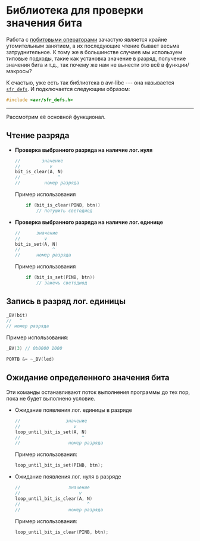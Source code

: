 # Библиотека для проверки значения бита

Работа с [побитовыми операторами](./bitops.md) зачастую является крайне утомительным занятием, а их последующие чтение бывает весьма затруднительное. К тому же в большинстве случаев мы используем типовые подходы, такие как установка значение в разряд, получение значения бита и т.д., так почему же нам  не вынести это всё в функции/макросы? 

К счастью, уже есть так библиотека в avr-libc  --- она называется [`sfr_defs`](https://github.com/vancegroup-mirrors/avr-libc/blob/master/avr-libc/include/avr/sfr_defs.h). И подключается следующим образом:
```c
#include <avr/sfr_defs.h>
```
---

Рассмотрим её основной функционал.

## Чтение разряда 

- **Проверка выбранного разряда на наличие лог. нуля** 
	```c
	//        значение
	//           v
	bit_is_clear(A, N)
	//              ^
	//         номер разряда
	```
	Пример использования
	```c
		if (bit_is_clear(PINB, btn))
			// потушить светодиод 
	```
- **Проверка выбранного разряда на наличие лог. единице**
	```c
	//      значение
	//         v
	bit_is_set(A, N)
	//            ^
	//      номер разряда
	```
	Пример использования
	```c
		if (bit_is_set(PINB, btn))
			// зажечь светодиод 
	```

## Запись в разряд лог. единицы
```c
_BV(bit)
//   ^
// номер разряда
```
 Пример использования:
```c
_BV(3) // 0b0000 1000

PORTB &= ~_BV(led) 
```

## Ожидание определенного значения бита 

Эти команды останавливают поток выполнения программы до тех пор, пока не будет выполнено условие. 

- Ожидание появления лог. единицы в разряде 
	```c
	//                 значение
	//                    v
	loop_until_bit_is_set(A, N)
	//                       ^ 
	//                  номер разряда
	```
	Пример использования:
	```c
	loop_until_bit_is_set(PINB, btn);
	```
- Ожидание появления лог. нуля в разряде 
	```c
	//                  значение
	//                      v
	loop_until_bit_is_clear(A, N)
	//                         ^ 
	//                  номер разряда
	```
	Пример использования:
	```c
	loop_until_bit_is_clear(PINB, btn);
	```

